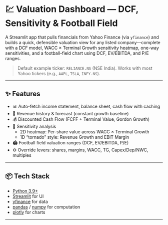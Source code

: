 # 💹 Valuation Dashboard — DCF, Sensitivity & Football Field

A Streamlit app that pulls financials from Yahoo Finance (via `yfinance`) and builds a quick, defensible valuation view for any listed company—complete with a DCF model, WACC × Terminal Growth sensitivity heatmap, one-way sensitivities, and a football-field chart using DCF, EV/EBITDA, and P/E ranges.

> Default example ticker: `RELIANCE.NS` (NSE India). Works with most Yahoo tickers (e.g., `AAPL`, `TSLA`, `INFY.NS`).

---

## ✨ Features

- 📊 Auto-fetch income statement, balance sheet, cash flow with caching  
- 🔮 Revenue history & forecast (constant growth baseline)  
- 💰 Discounted Cash Flow (FCFF + Terminal Value, Gordon Growth)  
- 🧪 Sensitivity analysis
  - 2D heatmap: Per-share value across WACC × Terminal Growth  
  - 1D “tornado” style: Revenue Growth and EBIT Margin  
- 🏟️ Football field valuation ranges (DCF, EV/EBITDA, P/E)  
- ⚙️ Override levers: shares, margins, WACC, TG, Capex/Dep/NWC, multiples  

---

## 📦 Tech Stack

- [Python 3.9+](https://www.python.org/)  
- [Streamlit](https://streamlit.io/) for UI  
- [yfinance](https://pypi.org/project/yfinance/) for data  
- [pandas](https://pandas.pydata.org/) / [numpy](https://numpy.org/) for computation  
- [plotly](https://plotly.com/python/) for charts  

---

